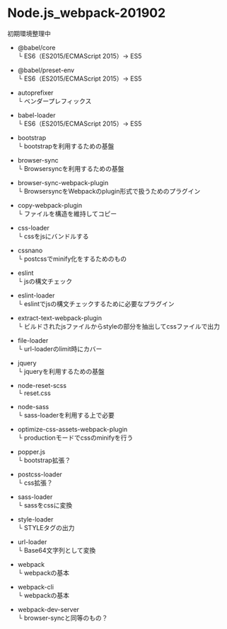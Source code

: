 # Node.js_webpack-201902
初期環境整理中


- @babel/core  
  └ ES6（ES2015/ECMAScript 2015）→ ES5

- @babel/preset-env  
  └ ES6（ES2015/ECMAScript 2015）→ ES5

- autoprefixer  
  └ ベンダープレフィックス

- babel-loader  
  └ ES6（ES2015/ECMAScript 2015）→ ES5

- bootstrap  
  └ bootstrapを利用するための基盤

- browser-sync  
  └ Browsersyncを利用するための基盤

- browser-sync-webpack-plugin  
  └ BrowsersyncをWebpackのplugin形式で扱うためのプラグイン

- copy-webpack-plugin  
  └ ファイルを構造を維持してコピー

- css-loader  
  └ cssをjsにバンドルする

- cssnano  
  └ postcssでminify化をするためのもの

- eslint  
  └ jsの構文チェック

- eslint-loader  
  └ eslintでjsの構文チェックするために必要なプラグイン

- extract-text-webpack-plugin  
  └ ビルドされたjsファイルからstyleの部分を抽出してcssファイルで出力

- file-loader  
  └ url-loaderのlimit時にカバー

- jquery  
  └ jqueryを利用するための基盤

- node-reset-scss  
  └ reset.css

- node-sass  
  └ sass-loaderを利用する上で必要

- optimize-css-assets-webpack-plugin  
  └ productionモードでcssのminifyを行う

- popper.js  
  └ bootstrap拡張？

- postcss-loader  
  └ css拡張？

- sass-loader  
  └ sassをcssに変換

- style-loader  
  └ STYLEタグの出力

- url-loader  
  └ Base64文字列として変換

- webpack  
  └ webpackの基本

- webpack-cli  
  └ webpackの基本

- webpack-dev-server  
  └ browser-syncと同等のもの？







